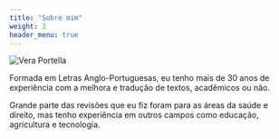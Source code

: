 ```yaml
---
title: "Sobre mim"
weight: 3
header_menu: true
---
```


![Vera Portella](images/vera.jpg)

Formada em Letras Anglo-Portuguesas, eu tenho mais de 30 anos de experiência com a melhora e tradução de textos, acadêmicos ou não.

Grande parte das revisões que eu fiz foram para as áreas da saúde e direito, mas tenho experiência em outros campos como educação, agricultura e tecnologia.
